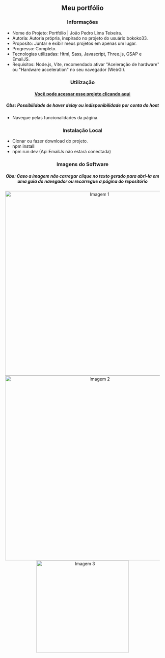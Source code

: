 <h2 align="center">Meu portfólio</h2>

<h3 align="center">Informações</h3>
 
- Nome do Projeto: Portfólio | João Pedro Lima Teixeira.
- Autoria: Autoria própria, inspirado no projeto do usuário bokoko33.
- Proposito: Juntar e exibir meus projetos em apenas um lugar.
- Progresso: Completo.
- Tecnologias utilizadas: Html, Sass, Javascript, Three.js, GSAP e EmailJS.
- Requisitos: Node.js, Vite, recomendado ativar "Aceleração de hardware" ou "Hardware acceleration" no seu navegador (WebGl).

<h3 align="center">Utilização</h3>

<h4 align="center"><a href="https://joaopedrolt.vercel.app">Você pode acessar esse projeto clicando aqui</a></h3>
<h5 align="center">Obs: Possibilidade de haver delay ou indisponibilidade por conta do host</h5>

- Navegue pelas funcionalidades da página.

<h3 align="center">Instalação Local</h3>

- Clonar ou fazer download do projeto.
- npm install
- npm run dev
(Api EmailJs não estará conectada) 

<h3 align="center">Imagens do Software</h3>

<h5 align="center">Obs: Caso a imagem não carregar clique no texto gerado para abri-la em uma guia do navegador ou recarregue a página do repositório</h5>

<div align="center"><img src="http://drive.google.com/uc?export=view&id=1xq8WUzS7Jp7uGWAcx4C6pauXsoRwqwk2" width=600 alt="Imagem 1" /></div>

<div align="center"><img src="http://drive.google.com/uc?export=view&id=1gQy4VLP80ZX5S1vvTR3ZTsMLF1Yy-p9y" width=600 alt="Imagem 2" /></div>

<div align="center"><img src="http://drive.google.com/uc?export=view&id=10ws3GpRZKy6HHKNnjHFMY9_YfuydbD3H" width=300 alt="Imagem 3" /></div>
